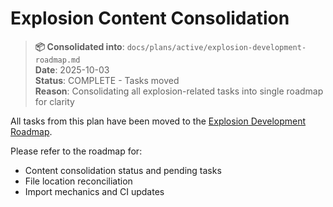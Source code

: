 # Explosion Content Consolidation

> **📦 Consolidated into**: `docs/plans/active/explosion-development-roadmap.md`  
> **Date**: 2025-10-03  
> **Status**: COMPLETE - Tasks moved  
> **Reason**: Consolidating all explosion-related tasks into single roadmap for clarity

All tasks from this plan have been moved to the [Explosion Development Roadmap](../active/explosion-development-roadmap.md#-consolidated-tasks-from-related-plans).

Please refer to the roadmap for:
- Content consolidation status and pending tasks
- File location reconciliation
- Import mechanics and CI updates

